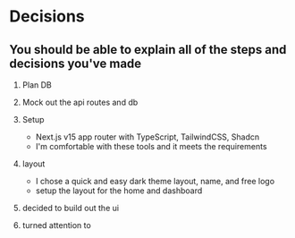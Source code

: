 # Decisions

## You should be able to explain all of the steps and decisions you've made

1. Plan DB

1. Mock out the api routes and db

1. Setup
   - Next.js v15 app router with TypeScript, TailwindCSS, Shadcn
   - I'm comfortable with these tools and it meets the requirements

1. layout
   - I chose a quick and easy dark theme layout, name, and free logo
   - setup the layout for the home and dashboard

1. decided to build out the ui

1. turned attention to
